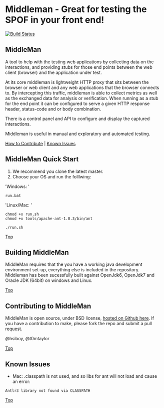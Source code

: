 <a name="Top"></a>

# Middleman - Great for testing the SPOF in your front end!
[![Build Status](https://secure.travis-ci.org/hsiboy/middleman.png)](http://secure.travis-ci.org/hsiboy/middleman)

## MiddleMan
A tool to help with the testing web applications by collecting data on the 
interactions, and providing stubs for those end points between the 
web client (browser) and the application under test.

At its core middleman is lightweight HTTP proxy that sits between the browser 
or web client and any web applications that the browser connects to. 
By intercepting this traffic, middleman is able to collect metrics as well as 
the exchanged data for analysis or verification. 
When running as a stub for the end point it can be configured to serve a given 
HTTP response header, status-code and or body combination. 

There is a control panel and API to configure and display the captured interactions. 

Middleman is useful in manual and exploratory and automated testing.

[How to Contribute](#ContributingToMiddleMan) | [Known Issues](#KnownIssues)

<a name="MiddleManQuickStart"></a>

## MiddleMan Quick Start
1. We recommend you clone the latest master.
2. Choose your OS and run the folllwing:

'Windows: '
```
run.bat
```

'Linux/Mac: '
```
chmod +x run.sh
chmod +x tools/apache-ant-1.8.3/bin/ant

./run.sh
```

[Top](#Top)

<a name="BuildingMiddleMan"></a>

## Building MiddleMan
MiddleMan requires that the you have a working java development environment 
set-up, everything else is included in the repository.
Middleman has been sucessfully built against OpenJdk6, OpenJdk7 and Oracle JDK (64bit) on windows and Linux.

[Top](#Top)

<a name="ContributingToMiddleMan"></a>

## Contributing to MiddleMan

MiddleMan is open source, under BSD license, <a href="http://github.com/hsiboy/middleman">hosted on Github here</a>.
If you have a contribution to make, please fork the repo and submit a pull request.

@hsiboy, @t0mtaylor

[Top](#Top)

<a name="KnownIssues"></a>

## Known Issues

* Mac: .classpath is not used, and so libs for ant will not load and cause an error:
```
Antlr3 library not found via CLASSPATH 
```


[Top](#Top)